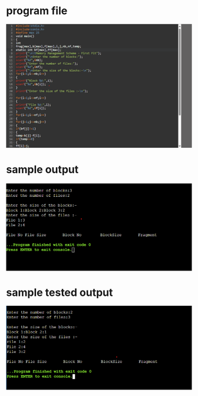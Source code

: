 # program file
![program file](worstfit_579.png)
# sample output
![sample output](IO_579.png)
# sample tested output
![tested output](TIO_579.png)
